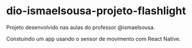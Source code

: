 # dio-ismaelsousa-projeto-flashlight

Projeto desenvolvido nas aulas do professor @ismaelsousa.

Constuindo um app usando o sensor de movimento com React Native.

